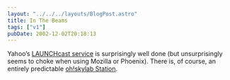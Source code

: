 ```yaml
---
layout: "../../../layouts/BlogPost.astro"
title: In The Beams
tags: ["v1"]
pubDate: 2002-12-02T20:18:13
---
```


Yahoo&#8217;s [LAUNCHcast service][1] is surprisingly well done (but unsurprisingly seems to choke when using Mozilla or Phoenix). There is, of course, an entirely predictable [oh!skylab Station][2].

[1]: http://launch.yahoo.com/ "Yahoo: LAUNCHcast"
[2]: http://launch.yahoo.com/launchcast/play/?clientStationID=0&p=0&m=0&d=1223491278 "LAUNCHcast: ohskylab's Station (Featuring Juan Atkins, The Breeders, Tortoise, Stereolab, The Pixies, Portishead, DJ Shadow, Beastie Boys, Future Sound Of London, Squarepusher)"
